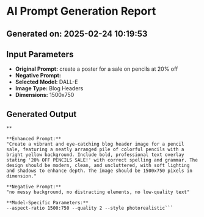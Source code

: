 # AI Prompt Generation Report

## Generated on: 2025-02-24 10:19:53

## Input Parameters
- **Original Prompt:** create a poster for a sale on pencils at 20% off
- **Negative Prompt:** 
- **Selected Model:** DALL-E
- **Image Type:** Blog Headers
- **Dimensions:** 1500x750

## Generated Output
```
**

**Enhanced Prompt:**  
"Create a vibrant and eye-catching blog header image for a pencil sale, featuring a neatly arranged pile of colorful pencils with a bright yellow background. Include bold, professional text overlay stating '20% OFF PENCILS SALE!' with correct spelling and grammar. The design should be modern, clean, and uncluttered, with soft lighting and shadows to enhance depth. The image should be 1500x750 pixels in dimension."

**Negative Prompt:**  
"no messy background, no distracting elements, no low-quality text"

**Model-Specific Parameters:**  
--aspect-ratio 1500:750 --quality 2 --style photorealistic```
